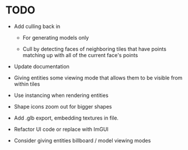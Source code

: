 # TODO

- Add culling back in

    * For generating models only

    * Cull by detecting faces of neighboring tiles that have points matching up with all of the current face's points

- Update documentation

- Giving entities some viewing mode that allows them to be visible from within tiles  

- Use instancing when rendering entities

- Shape icons zoom out for bigger shapes

- Add .glb export, embedding textures in file.

- Refactor UI code or replace with ImGUI

- Consider giving entities billboard / model viewing modes
